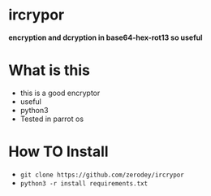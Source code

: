 

# ircrypor
**encryption and dcryption in base64-hex-rot13 so useful**

# What is this
* this is a good encryptor
* useful
* python3
* Tested in parrot os

# How TO Install
* `git clone https://github.com/zerodey/ircrypor`
* `python3 -r install requirements.txt`
